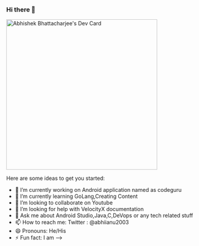 ### Hi there 👋


<a href="https://app.daily.dev/abhiias"><img src="https://api.daily.dev/devcards/99538e940e154fc1b4bcf6a343d0757c.png?r=zkj" width="400" alt="Abhishek Bhattacharjee's Dev Card"/></a>

Here are some ideas to get you started:

- 🔭 I’m currently working on Android application named as codeguru
- 🌱 I’m currently learning GoLang,Creating Content
- 👯 I’m looking to collaborate on Youtube
- 🤔 I’m looking for help with VelocityX documentation
- 💬 Ask me about Android Studio,Java,C,DeVops or any tech related stuff
- 📫 How to reach me: Twitter : @abhiianu2003
- 😄 Pronouns: He/His
- ⚡ Fun fact: I am
-->
